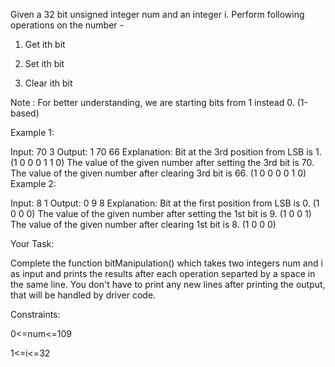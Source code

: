Given a 32 bit unsigned integer num and an integer i. Perform following operations on the number - 

1. Get ith bit

2. Set ith bit

3. Clear ith bit

Note : For better understanding, we are starting bits from 1 instead 0. (1-based)

Example 1:

Input: 70 3
Output: 1 70 66
Explanation: Bit at the 3rd position from LSB is 1. (1 0 0 0 1 1 0)
The value of the given number after setting the 3rd bit is 70. 
The value of the given number after clearing 3rd bit is 66. (1 0 0 0 0 1 0)
Example 2:

Input: 8 1
Output: 0 9 8
Explanation: Bit at the first position from LSB is 0. (1 0 0 0)
The value of the given number after setting the 1st bit is 9. (1 0 0 1)
The value of the given number after clearing 1st bit is 8. (1 0 0 0)
 

Your Task:

Complete the function bitManipulation() which takes two integers num and i as input and prints the results after each operation separted by a space in the same line. You don't have to print any new lines after printing the output, that will be handled by driver code.

 

Constraints:

0<=num<=109

1<=i<=32

